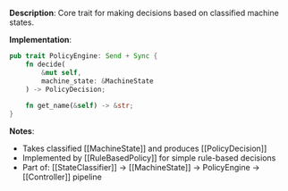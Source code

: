 **Description**: Core trait for making decisions based on classified machine states.

**Implementation**: 
```rust
pub trait PolicyEngine: Send + Sync {
    fn decide(
        &mut self, 
        machine_state: &MachineState
    ) -> PolicyDecision;
    
    fn get_name(&self) -> &str;
}
```

**Notes**: 
- Takes classified [[MachineState]] and produces [[PolicyDecision]]
- Implemented by [[RuleBasedPolicy]] for simple rule-based decisions
- Part of: [[StateClassifier]] → [[MachineState]] → PolicyEngine → [[Controller]] pipeline
